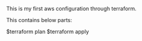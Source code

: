 This is my first aws configuration through terraform.


This contains below parts:

$terraform plan
$terraform apply
